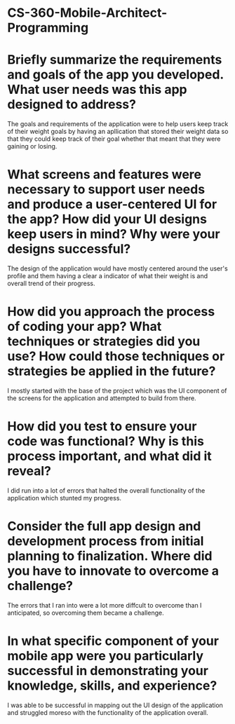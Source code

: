 # CS-360-Mobile-Architect-Programming
# Briefly summarize the requirements and goals of the app you developed. What user needs was this app designed to address?
The goals and requirements of the application were to help users keep track of their weight goals by having an apllication that stored their weight data so that they could keep track of their goal whether that meant that they were gaining or losing.
# What screens and features were necessary to support user needs and produce a user-centered UI for the app? How did your UI designs keep users in mind? Why were your designs successful?
The design of the application would have mostly centered around the user's profile and them having a clear a indicator of what their weight is and overall trend of their progress.
# How did you approach the process of coding your app? What techniques or strategies did you use? How could those techniques or strategies be applied in the future?
I mostly started with the base of the project which was the UI component of the screens for the application and attempted to build from there.
# How did you test to ensure your code was functional? Why is this process important, and what did it reveal?
I did run into a lot of errors that halted the overall functionality of the application which stunted my progress.
# Consider the full app design and development process from initial planning to finalization. Where did you have to innovate to overcome a challenge?
The errors that I ran into were a lot more diffcult to overcome than I anticipated, so overcoming them became a challenge.
# In what specific component of your mobile app were you particularly successful in demonstrating your knowledge, skills, and experience?
I was able to be successful in mapping out the UI design of the application and struggled moreso with the functionality of the application overall.
